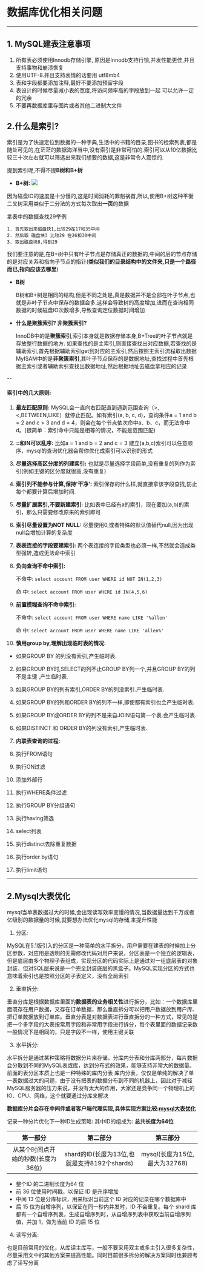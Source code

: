 # 数据库优化相关问题
-----

## 1. MySQL建表注意事项

1. 所有表必须使用Innodb存储引擎, 原因是Innodb支持行锁,并发性能更佳,并且支持事物和崩溃恢复
2. 使用UTF-8.并且支持表情的话要用 utf8mb4
3. 表和字段都要添加注释,最好不要添加预留字段
4. 表设计的时候尽量减小表的宽度,将访问频率高的字段放到一起 可以允许一定的冗余
5. 不要再数据库里存图片或者其他二进制大文件

## 2.什么是索引?

索引是为了快速定位到数据的一种字典,生活中的书籍的目录,图书的检索列表,都是随处可见的,在茫茫的数据海洋当中,没有索引是非常可怕的.索引可以从10亿数据比较三十次左右就可以筛选出来我们想要的数据,这是非常令人震惊的.

提到索引呢,不得不提**B树和B+树**
  
  - **B+树:**
  ![](https://awps-assets.meituan.net/mit-x/blog-images-bundle-2014/7af22798.jpg) 
  
  因为磁盘IO的速度是十分慢的,这是时间消耗的罪魁祸首,所以,使用B+树这种平衡二叉树采用类似于二分法的方式每次取出**一页**的数据

  拿表中的数据查找29举例
    
    1. 首先取出来磁盘快1,比较29在17和35中间
    2. 然后取 磁盘块3 比较29 在26和30中间
    3. 取出磁盘块8,得到29
  
  我们要注意的是,在B+树中只有叶子节点是存储真正的数据的,中间的层的节点存储的是对应关系和指向子节点的指针(**类似我们的目录结构中的文件夹,只是一个路径而已,指向应该去哪里**)
  
  - **B树**

    B树和B+树是相同的结构,但是不同之处是,真是数据并不是全部在叶子节点,也就是非叶子节点中保存的数据会多,这样会导致树的高度增加,进而在查询相同数据的时候磁盘IO次数增多,导致查询定位数据时间增加

  - **什么是聚簇索引? 非聚簇索引?**

    InnoDB中的是**聚簇索引**,索引本身就是数据存储本身,B+Tree的叶子节点就是存放整行数据的地方. 如果查找的是主索引,则直接查找出对应数据,若查找的是辅助索引,首先根据辅助索引get到对应的主索引,然后按照主索引流程取出数据
    MyISAM中的是**非聚簇索引**,其叶子节点保存的是数据地址,查找过程中首先根据主索引或者辅助索引查找出数据地址,然后根据地址去磁盘拿相应的记录
  
--    
    
#### 索引中的几大原则:

1. **最左匹配原则:** MySQL会一直向右匹配直到遇到范围查询（>,<,BETWEEN,LIKE）就停止匹配。如有索引(a, b, c, d)，查询条件a = 1 and b = 2 and c > 3 and d = 4，则会在每个节点依次命中a、b、c，而无法命中d。(很简单：索引命中只能是相等的情况，不能是范围匹配)
2. **=和IN可以乱序:** 比如a = 1 and b = 2 and c = 3 建立(a,b,c)索引可以任意顺序，mysql的查询优化器会帮你优化成索引可以识别的形式
3. **尽量选择高区分度的列建索引:** 也就是尽量选择字段简单,没有重复的列作为索引(例如主键的区分度就很高,没有重复)
4. **索引列不能参与计算,保持'干净':** 索引保存的什么样,就直接拿该字段查找,防止每个都要计算后增加时间.
5. **尽量扩展索引,不要新建索引:** 比如表中已经有a的索引，现在要加(a,b)的索引，那么只需要修改原来的索引即可
6. **索引尽量设置为NOT NULL:** 尽量使用0,或者特殊的默认值替代null,因为出现null会增加计算的复杂度
7. **表表连接的字段要建索引:** 两个表连接的字段类型也必须一样,不然就会造成类型强转,造成无法命中索引
6. **负向查询不命中索引:** 

    不命中: ``select account FROM user WHERE id NOT IN(1,2,3)`` 
  
    命 中:  ``select account FROM user WHERE id IN(4,5,6)``

7. **前置模糊查询不命中索引:**

    不命中: ``select account FROM user WHERE name LIKE '%allen'`` 
  
    命 中:  ``select account FROM user WHERE name LIKE 'allen%' ``
  
6. **慎用group by,理解出现临时表的情况:** 
  -  如果GROUP BY 的列没有索引,产生临时表. 
  2. 如果GROUP BY时,SELECT的列不止GROUP BY列一个,并且GROUP BY的列不是主键 ,产生临时表. 
  3. 如果GROUP BY的列有索引,ORDER BY的列没索引.产生临时表. 
  4. 如果GROUP BY的列和ORDER BY的列不一样,即使都有索引也会产生临时表. 
  5. 如果GROUP BY或ORDER BY的列不是来自JOIN语句第一个表.会产生临时表. 
  6. 如果DISTINCT 和 ORDER BY的列没有索引,产生临时表.

7. **内联表查询的过程:**

  1. 执行FROM语句
  2. 执行ON过滤
  3. 添加外部行
  4. 执行WHERE条件过滤
  5. 执行GROUP BY分组语句
  6. 执行having筛选
  7. select列表
  8. 执行distinct去除重复数据
  9. 执行order by语句
  10. 执行limit语句


---

## 2.Mysql大表优化

mysql当单表数据过大的时候,会出现读写效率变慢的情况,当数据量达到千万或者亿级别的数据量的时候,就要想办法优化mysql的存储,来提升性能

1. 分区:
  
  MySQL在5.1版引入的分区是一种简单的水平拆分，用户需要在建表的时候加上分区参数，对应用是透明的无需修改代码对用户来说，分区表是一个独立的逻辑表，但是底层由多个物理子表组成，实现分区的代码实际上是通过对一组底层表的对象封装，但对SQL层来说是一个完全封装底层的黑盒子。MySQL实现分区的方式也意味着索引也是按照分区的子表定义，没有全局索引


2. 垂直拆分:

  垂直分库是根据数据库里面的**数据表的业务相关性**进行拆分，比如：一个数据库里面既存在用户数据，又存在订单数据，那么垂直拆分可以把用户数据放到用户库、把订单数据放到订单库。垂直分表是对数据表进行垂直拆分的一种方式，常见的是把一个多字段的大表按常用字段和非常用字段进行拆分，每个表里面的数据记录数一般情况下是相同的，只是字段不一样，使用主键关联

3. 水平拆分:

  水平拆分是通过某种策略将数据分片来存储，分库内分表和分库两部分，每片数据会分散到不同的MySQL表或库，达到分布式的效果，能够支持非常大的数据量。前面的表分区本质上也是一种特殊的库内分表
库内分表，仅仅是单纯的解决了单一表数据过大的问题，由于没有把表的数据分布到不同的机器上，因此对于减轻MySQL服务器的压力来说，并没有太大的作用，大家还是竞争同一个物理机上的IO、CPU、网络，这个就要通过分库来解决

  **数据库分片会存在中间件或者客户端代理实现,具体实现方案比较:[mysql大表优化](https://segmentfault.com/a/1190000006158186)**

  记录一种分片优化下一种ID生成策略: 其中ID的组成为: **总共长度为64位**
  
  |第一部分|第二部分|第三部分| 
  |:-----:|:----:|:----:|
  |从某个时间点开始的秒数(长度为36位)|shard的ID(长度为13位,也就是支持8192个shards)|mysql(长度为15位,最大为32768)|
  
  - 整个ID 的二进制长度为64 位
  - 前 36 位使用时间戳，以保证 ID 是升序增加
  - 中间 13 位是分库标识，用来标识当前这个 ID 对应的记录在哪个数据库中
  - 后 15 位为自增序列，以保证在同一秒内并发时，ID 不会重复。每个 shard 库都有一个自增序列表，生成自增序列时，从自增序列表中获取当前自增序列值，并加 1，做为当前 ID 的后 15 位



4. 读写分离:

  也是目前常用的优化，从库读主库写，一般不要采用双主或多主引入很多复杂性，尽量采用文中的其他方案来提高性能。同时目前很多拆分的解决方案同时也兼顾考虑了读写分离
